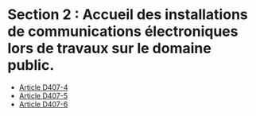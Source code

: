 # Section 2 : Accueil des installations de communications électroniques lors de travaux sur le domaine public.

* [Article D407-4](./LEGIARTI000022414647.md)
* [Article D407-5](./LEGIARTI000022414644.md)
* [Article D407-6](./LEGIARTI000022414641.md)
